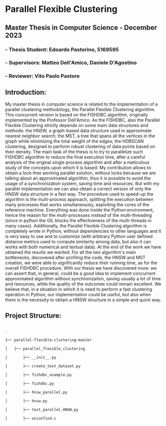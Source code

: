 # **Parallel Flexible Clustering**

## **Master Thesis in Computer Science - December 2023** 

### - Thesis Student: Edoardo Pastorino, 5169595

### - Supervisors: Matteo Dell'Amico, Daniele D'Agostino
### - Reviewer: Vito Paolo Pastore


## Introduction:
My master thesis in computer science is related to the implementation of a parallel clustering methodology, the Parallel Flexible Clustering algorithm. This concurrent version is based on the FISHDBC algorithm, originally implemented by the Professor Dell'Amico. As the FISHDBC, also the Parallel Flexible Clustering strictly depends on some main data structures and methods: the HNSW, a graph-based data structure used in approximate nearest neighbor search; the MST, a tree that spans all the vertices in the graph while minimizing the total weight of the edges; the HDBSCAN clustering, designed to perform robust clustering of data points based on their density. The main task of the thesis is to try to parallelize such FISHDBC algorithm to reduce the final execution time, after a careful analysis of the original single process algorithm and after a meticulous study of the concepts upon which it is based. My contribution allows to obtain a lock-free working parallel solution, without locks because we are talking about an approximated algorithm, thus it is possible to avoid the usage of a synchronization system, saving time and resources. But with my parallel implementation we can also obtain a correct version of only the HNSW data structure in a fast way. The procedure used to speed-up the algorithm is the multi-process approach, splitting the execution between many processes that works simultaneously, exploiting the cores of the reference machine. Everything was done inside the Python environment, hence the reason for the multi-processes instead of the multi-threading (since in python the GIL blocks the effectiveness of the multi-threads in many cases). Additionally, the Parallel Flexible Clustering algorithm is completely wrote in Python, without dependencies to other languages and it is very easy to use and to customize (with arbitrary Python user defined distance metrics used to compute similarity among data, but also it can works with both numerical and textual data). At the end of the work we have obtained the results we wanted. For all the two algorithm's main bottlenecks, discovered after profiling the code, the HNSW and MST creation, we were able to significantly reduce their running time, as for the overall FISHDBC procedure. With our thesis we have discovered more: we can assert that, in general, could be a good idea to implement concurrent approximated algorithm without synchronization, saving usually a lot of time and resources, while the quality of the outcomes could remain excellent. We believe that, in a situation in which it is need to perform a fast clustering operation in Python, our implementation could be useful, but also when there is the necessity to obtain a HNSW structure in a simple and quick way. 


## Project Structure:

```

.

├── parallel-flexible-clustering-master

│   ├── parallel_flexible_clustering

│       ├── __init__.py

│       ├── create_text_dataset.py

│       ├── fishdbc_example.py
    
│       ├── fishdbc.py

│       ├── hnsw_parallel.py

│       ├── hnsw.py

│       ├── test_parallel_HNSW.py

│       ├── unionfind.c


